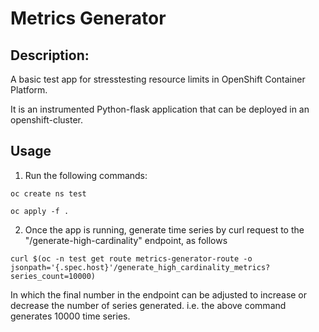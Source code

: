 # Metrics Generator

## Description:

A basic test app for stresstesting resource limits in OpenShift Container Platform.

It is an instrumented Python-flask application that can be deployed in an openshift-cluster.

## Usage

1. Run the following commands:

  ```
  oc create ns test
  ```

  ```
  oc apply -f .
  ```

2. Once the app is running, generate time series by curl request to the "/generate-high-cardinality" endpoint, as follows

  ```
  curl $(oc -n test get route metrics-generator-route -o jsonpath='{.spec.host}'/generate_high_cardinality_metrics?series_count=10000)
  ```
  
  In which the final number in the endpoint can be adjusted to increase or decrease the number of series generated. i.e. the above command generates 10000 time series.
  
